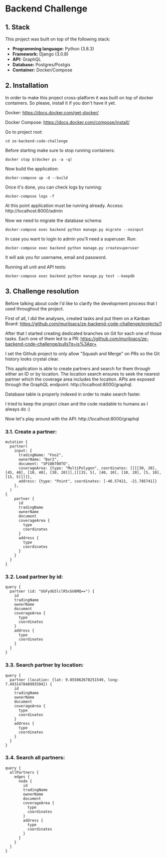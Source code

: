 # Backend Challenge

## 1. Stack

This project was built on top of the following stack:
- **Programming language:** Python (3.8.3)
- **Framework:** Django (3.0.8)
- **API:** GraphQL
- **Database:** Postgres/Postgis
- **Container:** Docker/Compose

## 2. Installation

In order to make this project cross-platform it was built on top of docker containers. 
So please, install it if you don't have it yet.

Docker: https://docs.docker.com/get-docker/

Docker Compose: https://docs.docker.com/compose/install/

Go to project root:
```shell
cd ze-backend-code-challenge
```

Before starting make sure to stop running containers:
```shell
docker stop $(docker ps -a -q)
```

Now build the application:
```shell
docker-compose up -d --build
```

Once it's done, you can check logs by running:
```shell
docker-compose logs -f
```

At this point application must be running already. Access:
http://localhost:8000/admin

Now we need to migrate the database schema:
```shell
docker-compose exec backend python manage.py migrate --noinput
```

In case you want to login to admin you'll need a superuser. Run:
```shell
docker-compose exec backend python manage.py createsuperuser
```
It will ask you for username, email and password.

Running all unit and API tests:
```shell
docker-compose exec backend python manage.py test --keepdb
```

## 3. Challenge resolution
Before talking about code I'd like to clarify the development process that I used throughout the project.

First of all, I did the analyses, created tasks and put them on a Kanban Board: https://github.com/muriloacs/ze-backend-code-challenge/projects/1

After that I started creating dedicated branches on Git for each one of those tasks. Each one of them led to a PR: https://github.com/muriloacs/ze-backend-code-challenge/pulls?q=is%3Apr+

I set the Github project to only allow "Squash and Merge" on PRs so the Git history looks crystal clear.

This application is able to create partners and search for them through either an ID or by location.
The location search ensures to seek the nearest partner which the coverage area includes the location.
APIs are exposed through the GraphQL endpoint: http://localhost:8000/graphql.

Database table is properly indexed in order to make search faster.

I tried to keep the project clean and the code readable to humans as I always do :)

Now let's play around with the API: http://localhost:8000/graphql

### 3.1. Create a partner:
```
mutation {
  partner(
    input: {
      tradingName: "Foo2",
      ownerName: "Bar2",
      document: "SP100700TO",
      coverageArea: {type: "MultiPolygon", coordinates: [[[[30, 20], [45, 40], [10, 40], [30, 20]]],[[[15, 5], [40, 10], [10, 20], [5, 10], [15, 5]]]]},
      address: {type: "Point", coordinates: [-46.57421, -21.785741]}
    },
  )
{
    partner {
      id
      tradingName
      ownerName
      document
      coverageArea {
        type
        coordinates
      }
      address {
        type
        coordinates
      }
    }
  }
}
```

### 3.2. Load partner by id:
```
query {
  partner (id: "UGFydG5lclR5cGU6MQ==") {
    id
    tradingName
    ownerName
    document
    coverageArea {
      type
      coordinates
    }
    address {
      type
      coordinates
    }
  }
}
```

### 3.3. Search partner by location:
```
query {
  partner (location: {lat: 9.055862678251549, long: 7.493147848993504}) {
    id
    tradingName
    ownerName
    document
    coverageArea {
      type
      coordinates
    }
    address {
      type
      coordinates
    }
  }
}
```

### 3.4. Search all partners:
```
query {
  allPartners {
    edges {
      node {
        id
        tradingName
        ownerName
        document
        coverageArea {
          type
          coordinates
        }
        address {
          type
          coordinates
        }
      }
    }
  }
}
```
